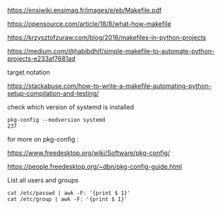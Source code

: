 https://ensiwiki.ensimag.fr/images/e/eb/Makefile.pdf

https://opensource.com/article/18/8/what-how-makefile

https://krzysztofzuraw.com/blog/2016/makefiles-in-python-projects

https://medium.com/@habibdhif/simple-makefile-to-automate-python-projects-e233af7681ad

target notation

https://stackabuse.com/how-to-write-a-makefile-automating-python-setup-compilation-and-testing/

check which version of systemd is installed
```
pkg-config --modversion systemd
237
```
for more on pkg-config :

https://www.freedesktop.org/wiki/Software/pkg-config/

https://people.freedesktop.org/~dbn/pkg-config-guide.html

List all users and groups
```
cat /etc/passwd | awk -F: '{print $ 1}'
cat /etc/group | awk -F: '{print $ 1}'
```
